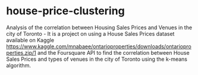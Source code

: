 # house-price-clustering

Analysis of the correlation between Housing Sales Prices and Venues in the city of Toronto - It is a project on using a House Sales Prices dataset available on Kaggle https://www.kaggle.com/mnabaee/ontarioproperties/downloads/ontarioproperties.zip/1 and the Foursquare API to find the correlation between House Sales Prices and types of venues in the city of Toronto using the k-means algorithm.
